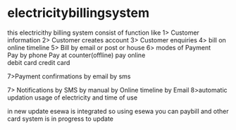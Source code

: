 # electricitybillingsystem
this electricithy billing system consist of function like 
1> Customer information
2> Customer creates account
3> Customer enquiries 
4> bill on online timeline
5> Bill by email or post or house 
6> modes of Payment  
          Pay by phone
          Pay at counter(offline) 
	  pay online		
             debit card
	     credit card

7>Payment confirmations
       by  email
       by sms

7> Notifications 
	by SMS
	by manual
	by Online timeline
	by Email
8>automatic updation usage of electricity and time of use

in new update esewa is integrated  so using esewa you can paybill and other card system is in progress to update 
